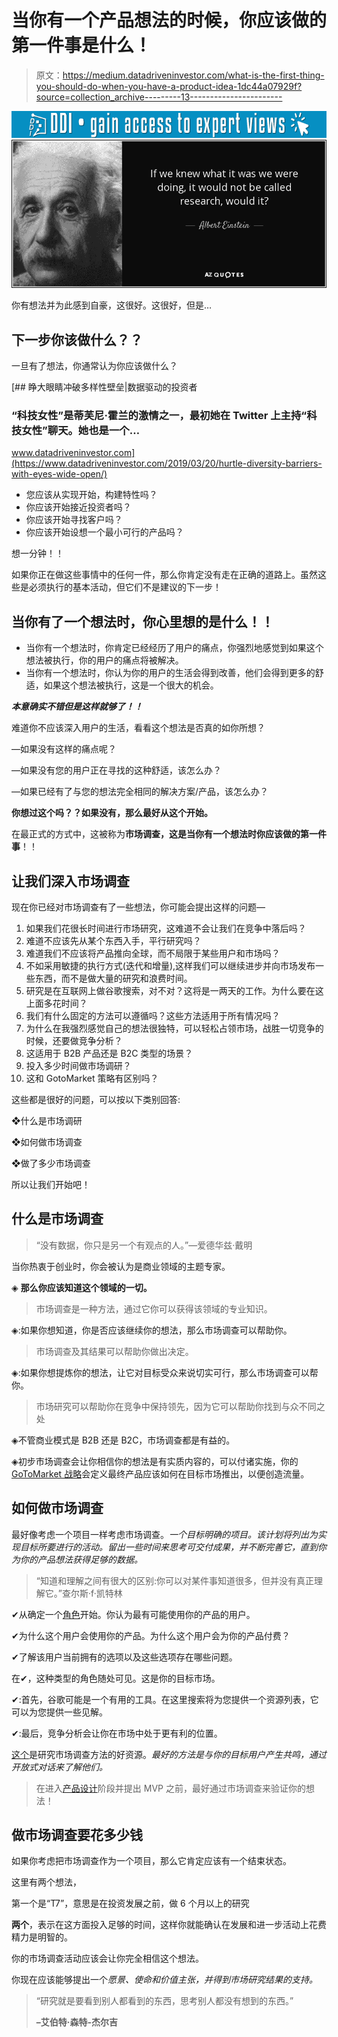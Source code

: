 # 当你有一个产品想法的时候，你应该做的第一件事是什么！

> 原文：<https://medium.datadriveninvestor.com/what-is-the-first-thing-you-should-do-when-you-have-a-product-idea-1dc44a07929f?source=collection_archive---------13----------------------->

[![](img/3227abd137ba075418bb770eeae56ca6.png)](http://www.track.datadriveninvestor.com/1B9E)![](img/b13d3ea01576edbaa82b6aebbefdbc76.png)

你有想法并为此感到自豪，这很好。这很好，但是…

## 下一步你该做什么？？

一旦有了想法，你通常认为你应该做什么？

[](https://www.datadriveninvestor.com/2019/03/20/hurtle-diversity-barriers-with-eyes-wide-open/) [## 睁大眼睛冲破多样性壁垒|数据驱动的投资者

### “科技女性”是蒂芙尼·霍兰的激情之一，最初她在 Twitter 上主持“科技女性”聊天。她也是一个…

www.datadriveninvestor.com](https://www.datadriveninvestor.com/2019/03/20/hurtle-diversity-barriers-with-eyes-wide-open/) 

*   您应该从实现开始，构建特性吗？
*   你应该开始接近投资者吗？
*   你应该开始寻找客户吗？
*   你应该开始设想一个最小可行的产品吗？

想一分钟！！

如果你正在做这些事情中的任何一件，那么你肯定没有走在正确的道路上。虽然这些是必须执行的基本活动，但它们不是建议的下一步！

## 当你有了一个想法时，你心里想的是什么！！

*   当你有一个想法时，你肯定已经经历了用户的痛点，你强烈地感觉到如果这个想法被执行，你的用户的痛点将被解决。
*   当你有一个想法时，你认为你的用户的生活会得到改善，他们会得到更多的舒适，如果这个想法被执行，这是一个很大的机会。

***本意确实不错但是这样就够了！！***

难道你不应该深入用户的生活，看看这个想法是否真的如你所想？

—如果没有这样的痛点呢？

—如果没有您的用户正在寻找的这种舒适，该怎么办？

—如果已经有了与您的想法完全相同的解决方案/产品，该怎么办？

**你想过这个吗？？如果没有，那么最好从这个开始。**

在最正式的方式中，这被称为**市场调查，这是当你有一个想法时你应该做的第一件事**！！

## 让我们深入市场调查

现在你已经对市场调查有了一些想法，你可能会提出这样的问题—

1.  如果我们花很长时间进行市场研究，这难道不会让我们在竞争中落后吗？
2.  难道不应该先从某个东西入手，平行研究吗？
3.  难道我们不应该将产品推向全球，而不局限于某些用户和市场吗？
4.  不如采用敏捷的执行方式(迭代和增量),这样我们可以继续进步并向市场发布一些东西，而不是做大量的研究和浪费时间。
5.  研究是在互联网上做谷歌搜索，对不对？这将是一两天的工作。为什么要在这上面多花时间？
6.  我们有什么固定的方法可以遵循吗？这些方法适用于所有情况吗？
7.  为什么在我强烈感觉自己的想法很独特，可以轻松占领市场，战胜一切竞争的时候，还要做竞争分析？
8.  这适用于 B2B 产品还是 B2C 类型的场景？
9.  投入多少时间做市场调研？
10.  这和 GotoMarket 策略有区别吗？

这些都是很好的问题，可以按以下类别回答:

❖什么是市场调研

❖如何做市场调查

❖做了多少市场调查

所以让我们开始吧！

## 什么是市场调查

> “没有数据，你只是另一个有观点的人。”—爱德华兹·戴明

当你热衷于创业时，你会被认为是商业领域的主题专家。

◈ **那么你应该知道这个领域的一切。**

> 市场调查是一种方法，通过它你可以获得该领域的专业知识。

◈:如果你想知道，你是否应该继续你的想法，那么市场调查可以帮助你。

> 市场调查及其结果可以帮助你做出决定。

◈:如果你想提炼你的想法，让它对目标受众来说切实可行，那么市场调查可以帮你。

> 市场研究可以帮助你在竞争中保持领先，因为它可以帮助你找到与众不同之处

◈不管商业模式是 B2B 还是 B2C，市场调查都是有益的。

◈初步市场调查会让你相信你的想法是有实质内容的，可以付诸实施，你的 [GoToMarket 战略](https://medium.com/datadriveninvestor/top-three-faq-questions-on-go-to-market-gtm-explained-with-example-3d6f4e29c25f)会定义最终产品应该如何在目标市场推出，以便创造流量。

## 如何做市场调查

最好像考虑一个项目一样考虑市场调查。*一个目标明确的项目。该计划将列出为实现目标所要进行的活动。留出一些时间来思考可交付成果，并不断完善它，直到你为你的产品想法获得足够的数据。*

> “知道和理解之间有很大的区别:你可以对某件事知道很多，但并没有真正理解它。”查尔斯·f·凯特林

✔从确定一个[角色](https://medium.com/datadriveninvestor/product-design-process-tools-and-techniques-db1b22051841)开始。你认为最有可能使用你的产品的用户。

✔为什么这个用户会使用你的产品。为什么这个用户会为你的产品付费？

✔了解该用户当前拥有的选项以及这些选项存在哪些问题。

在✔，这种类型的角色随处可见。这是你的目标市场。

✔:首先，谷歌可能是一个有用的工具。在这里搜索将为您提供一个资源列表，它可以为您提供一些见解。

✔:最后，竞争分析会让你在市场中处于更有利的位置。

[这个](http://www.swotnot.com/types-of-market-research/)是研究市场调查方法的好资源。*最好的方法是与你的目标用户产生共鸣，通过开放式对话来了解他们。*

> 在进入[产品设计](https://medium.com/datadriveninvestor/product-design-process-tools-and-techniques-db1b22051841)阶段并提出 MVP 之前，最好通过市场调查来验证你的想法！

## 做市场调查要花多少钱

如果你考虑把市场调查作为一个项目，那么它肯定应该有一个结束状态。

这里有两个想法，

第一个是“T7”，意思是在投资发展之前，做 6 个月以上的研究

**两个**，表示在这方面投入足够的时间，这样你就能确认在发展和进一步活动上花费精力是明智的。

你的市场调查活动应该会让你完全相信这个想法。

你现在应该能够提出一个*愿景、使命和价值主张，并得到市场研究结果的支持。*

> “研究就是要看到别人都看到的东西，思考别人都没有想到的东西。”
> 
> **–艾伯特·森特-杰尔吉**